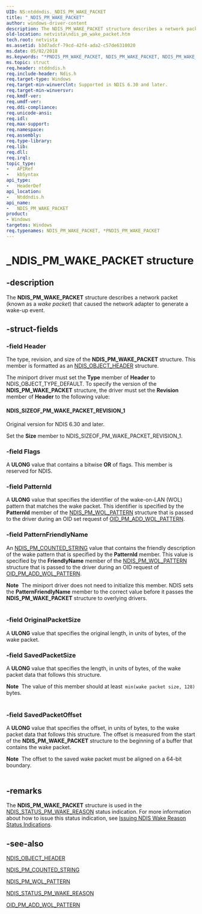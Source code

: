 ```yaml
---
UID: NS:ntddndis._NDIS_PM_WAKE_PACKET
title: "_NDIS_PM_WAKE_PACKET"
author: windows-driver-content
description: The NDIS_PM_WAKE_PACKET structure describes a network packet (known as a wake packet) that caused the network adapter to generate a wake-up event.
old-location: netvista\ndis_pm_wake_packet.htm
tech.root: netvista
ms.assetid: b3d7adcf-79cd-42f4-ada2-c57de6310020
ms.date: 05/02/2018
ms.keywords: "*PNDIS_PM_WAKE_PACKET, NDIS_PM_WAKE_PACKET, NDIS_PM_WAKE_PACKET structure [Network Drivers Starting with Windows Vista], PNDIS_PM_WAKE_PACKET, PNDIS_PM_WAKE_PACKET structure pointer [Network Drivers Starting with Windows Vista], _NDIS_PM_WAKE_PACKET, netvista.ndis_pm_wake_packet, ntddndis/NDIS_PM_WAKE_PACKET, ntddndis/PNDIS_PM_WAKE_PACKET"
ms.topic: struct
req.header: ntddndis.h
req.include-header: Ndis.h
req.target-type: Windows
req.target-min-winverclnt: Supported in NDIS 6.30 and later.
req.target-min-winversvr: 
req.kmdf-ver: 
req.umdf-ver: 
req.ddi-compliance: 
req.unicode-ansi: 
req.idl: 
req.max-support: 
req.namespace: 
req.assembly: 
req.type-library: 
req.lib: 
req.dll: 
req.irql: 
topic_type:
-	APIRef
-	kbSyntax
api_type:
-	HeaderDef
api_location:
-	Ntddndis.h
api_name:
-	NDIS_PM_WAKE_PACKET
product:
- Windows
targetos: Windows
req.typenames: NDIS_PM_WAKE_PACKET, *PNDIS_PM_WAKE_PACKET
---
```


# _NDIS_PM_WAKE_PACKET structure


## -description


The <b>NDIS_PM_WAKE_PACKET</b> structure describes a network packet (known as a <i>wake packet</i>) that caused the network adapter to generate a wake-up event.


## -struct-fields




### -field Header

The type, revision, and size of the <b>NDIS_PM_WAKE_PACKET</b> structure. This member is formatted as an <a href="https://msdn.microsoft.com/library/windows/hardware/ff566588">NDIS_OBJECT_HEADER</a> structure.

The miniport driver must set the <b>Type</b> member of <b>Header</b> to NDIS_OBJECT_TYPE_DEFAULT. To specify the version of the <b>NDIS_PM_WAKE_PACKET</b> structure, the driver must set the <b>Revision</b> member of <b>Header</b> to the following value: 





#### NDIS_SIZEOF_PM_WAKE_PACKET_REVISION_1

Original version for NDIS 6.30 and later.

Set the <b>Size</b> member to NDIS_SIZEOF_PM_WAKE_PACKET_REVISION_1.


### -field Flags

A <b>ULONG</b> value that contains a bitwise <b>OR</b> of flags. This member is reserved for NDIS.




### -field PatternId

A <b>ULONG</b> value that specifies the identifier of the wake-on-LAN (WOL) pattern that matches the wake packet. This identifier is specified by the <b>PatternId</b> member of the <a href="https://msdn.microsoft.com/library/windows/hardware/ff566768">NDIS_PM_WOL_PATTERN</a> structure that is passed to the driver during an OID set request of <a href="https://msdn.microsoft.com/library/windows/hardware/ff569764">OID_PM_ADD_WOL_PATTERN</a>.


### -field PatternFriendlyName

An <a href="https://msdn.microsoft.com/library/windows/hardware/ff566753">NDIS_PM_COUNTED_STRING</a> value that contains the friendly description of the wake pattern that is specified by the  <b>PatternId</b> member.
This value is specified by the <b>FriendlyName</b> member of the <a href="https://msdn.microsoft.com/library/windows/hardware/ff566768">NDIS_PM_WOL_PATTERN</a> structure that is passed to the driver during an OID request of <a href="https://msdn.microsoft.com/library/windows/hardware/ff569764">OID_PM_ADD_WOL_PATTERN</a>.

<div class="alert"><b>Note</b>  The miniport driver does not need to initialize this member. NDIS sets the <b>PatternFriendlyName</b> member to the correct value before it passes the <b>NDIS_PM_WAKE_PACKET</b> structure to overlying drivers.

</div>
<div> </div>

### -field OriginalPacketSize

A <b>ULONG</b> value that specifies the original length, in units of bytes, of the wake packet.


### -field SavedPacketSize

A <b>ULONG</b> value that specifies the length, in units of bytes, of the wake packet data that follows this structure. 


<div class="alert"><b>Note</b>  The value of this member should at least<code> min(wake packet size, 128)</code> bytes.</div>
<div> </div>

### -field SavedPacketOffset

A <b>ULONG</b> value that specifies the offset, in units of bytes, to the wake packet data that follows this structure. The offset is measured from the start of the <b>NDIS_PM_WAKE_PACKET</b> structure to the beginning of a buffer that contains the wake packet.

<div class="alert"><b>Note</b>  The offset to the saved wake packet must be aligned on a 64-bit boundary.</div>
<div> </div>

## -remarks



The <b>NDIS_PM_WAKE_PACKET</b> structure is used in the <a href="https://msdn.microsoft.com/library/windows/hardware/hh439808">NDIS_STATUS_PM_WAKE_REASON</a> status indication. For more information about how to issue this status indication, see <a href="https://msdn.microsoft.com/F3DBE0DB-9787-4C3D-8DE3-AD47E5778B21">Issuing NDIS Wake Reason Status Indications</a>.




## -see-also




<b></b>



<a href="https://msdn.microsoft.com/library/windows/hardware/ff566588">NDIS_OBJECT_HEADER</a>



<a href="https://msdn.microsoft.com/library/windows/hardware/ff566753">NDIS_PM_COUNTED_STRING</a>



<a href="https://msdn.microsoft.com/library/windows/hardware/ff566768">NDIS_PM_WOL_PATTERN</a>



<a href="https://msdn.microsoft.com/library/windows/hardware/hh439808">NDIS_STATUS_PM_WAKE_REASON</a>



<a href="https://msdn.microsoft.com/library/windows/hardware/ff569764">OID_PM_ADD_WOL_PATTERN</a>
 

 

